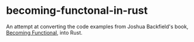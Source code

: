 # becoming-functonal-in-rust

An attempt at converting the code examples from Joshua Backfield's book,
[Becoming Functional](http://shop.oreilly.com/product/0636920030331.do), into Rust.

